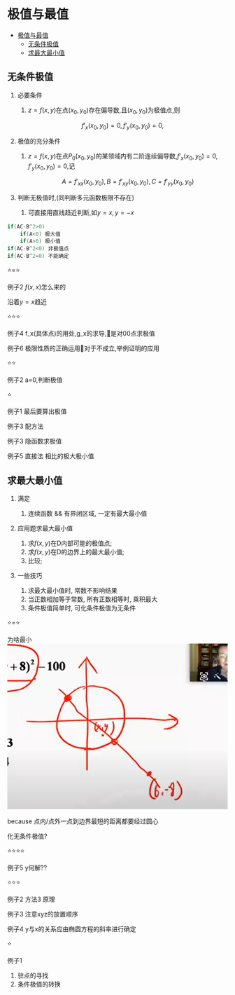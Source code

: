 # 极值与最值

- [极值与最值](#极值与最值)
  - [无条件极值](#无条件极值)
  - [求最大最小值](#求最大最小值)

## 无条件极值

1. 必要条件
   1. $z=f(x,y)$在点$(x_0,y_0)$存在偏导数,且$(x_0,y_0)$为极值点,则

    $$f'_x(x_0,y_0)=0,f'_y(x_0,y_0)=0,$$

2. 极值的充分条件
   1. $z=f(x,y)$在点$P_0(x_0,y_0)$的某领域内有二阶连续偏导数,$f'_x(x_0,y_0)=0,f'_y(x_0,y_0)=0$,记

        $$A=f'_{xx}(x_0,y_0),B=f'_{xy}(x_0,y_0),C=f'_{yy}(x_0,y_0)$$

3. 判断无极值时,(同判断多元函数极限不存在)
   1. 可直接用直线趋近判断,如$y=x,y=-x$

```c
if(AC-B^2>0)
    if(A<0) 极大值
    if(A>0) 极小值
if(AC-B^2<0) 非极值点
if(AC-B^2=0) 不能确定
```

⭐=⭐

例子2 $f(x,x)$怎么来的

沿着$y=x$趋近

⭐⭐⭐

例子4 f_x(具体点)的用处,g_x的求导,🏀是对00点求极值

例子6 极限性质的正确运用🏀对于不成立,举例证明的应用

⭐⭐

例子2 a=0,判断极值

⭐

例子1 最后要算出极值

例子3 配方法

例子3 隐函数求极值

例子5 直接法 相比的极大极小值

## 求最大最小值

1. 满足
   1. 连续函数 && 有界闭区域, 一定有最大最小值

2. 应用题求最大最小值
   1. 求$f(x,y)$在D内部可能的极值点;
   2. 求$f(x,y)$在D的边界上的最大最小值;
   3. 比较;

3. 一些技巧
   1. 求最大最小值时, 常数不影响结果
   2. 当正数相加等于常数, 所有正数相等时, 乘积最大
   3. 条件极值简单时, 可化条件极值为无条件

⭐=⭐

为啥最小![20220923160022](https://raw.githubusercontent.com/Logible/Image/main/note_image/20220923160022.png)

because 点内/点外一点到边界最短的距离都要经过圆心

化无条件极值?

⭐⭐⭐⭐

例子5 y何解??

⭐⭐⭐

例子2 方法3 原理

例子3 注意xyz的放置顺序

例子4 y与x的关系应由椭圆方程的斜率进行确定

⭐

例子1

1. 驻点的寻找
2. 条件极值的转换
